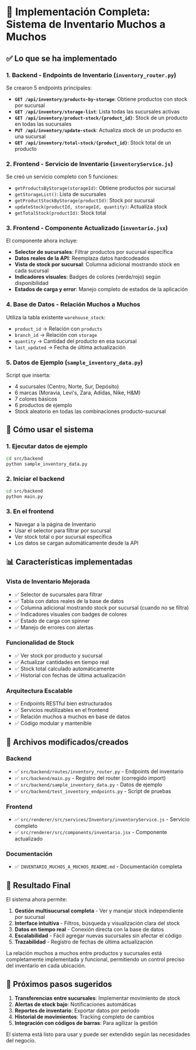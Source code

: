 # 🎯 Implementación Completa: Sistema de Inventario Muchos a Muchos

## ✅ Lo que se ha implementado

### 1. **Backend - Endpoints de Inventario (`inventory_router.py`)**

Se crearon 5 endpoints principales:

- **`GET /api/inventory/products-by-storage`**: Obtiene productos con stock por sucursal
- **`GET /api/inventory/storage-list`**: Lista todas las sucursales activas
- **`GET /api/inventory/product-stock/{product_id}`**: Stock de un producto en todas las sucursales
- **`PUT /api/inventory/update-stock`**: Actualiza stock de un producto en una sucursal
- **`GET /api/inventory/total-stock/{product_id}`**: Stock total de un producto

### 2. **Frontend - Servicio de Inventario (`inventoryService.js`)**

Se creó un servicio completo con 5 funciones:

- `getProductsByStorage(storageId)`: Obtiene productos por sucursal
- `getStorageList()`: Lista de sucursales
- `getProductStockByStorage(productId)`: Stock por sucursal
- `updateStock(productId, storageId, quantity)`: Actualiza stock
- `getTotalStock(productId)`: Stock total

### 3. **Frontend - Componente Actualizado (`inventario.jsx`)**

El componente ahora incluye:

- **Selector de sucursales**: Filtrar productos por sucursal específica
- **Datos reales de la API**: Reemplaza datos hardcodeados
- **Vista de stock por sucursal**: Columna adicional mostrando stock en cada sucursal
- **Indicadores visuales**: Badges de colores (verde/rojo) según disponibilidad
- **Estados de carga y error**: Manejo completo de estados de la aplicación

### 4. **Base de Datos - Relación Muchos a Muchos**

Utiliza la tabla existente `warehouse_stock`:

- `product_id` → Relación con `products`
- `branch_id` → Relación con `storage`
- `quantity` → Cantidad del producto en esa sucursal
- `last_updated` → Fecha de última actualización

### 5. **Datos de Ejemplo (`sample_inventory_data.py`)**

Script que inserta:

- 4 sucursales (Centro, Norte, Sur, Depósito)
- 6 marcas (Moravia, Levi's, Zara, Adidas, Nike, H&M)
- 7 colores básicos
- 6 productos de ejemplo
- Stock aleatorio en todas las combinaciones producto-sucursal

## 🚀 Cómo usar el sistema

### 1. **Ejecutar datos de ejemplo**

```bash
cd src/backend
python sample_inventory_data.py
```

### 2. **Iniciar el backend**

```bash
cd src/backend
python main.py
```

### 3. **En el frontend**

- Navegar a la página de Inventario
- Usar el selector para filtrar por sucursal
- Ver stock total o por sucursal específica
- Los datos se cargan automáticamente desde la API

## 📊 Características implementadas

### **Vista de Inventario Mejorada**

- ✅ Selector de sucursales para filtrar
- ✅ Tabla con datos reales de la base de datos
- ✅ Columna adicional mostrando stock por sucursal (cuando no se filtra)
- ✅ Indicadores visuales con badges de colores
- ✅ Estado de carga con spinner
- ✅ Manejo de errores con alertas

### **Funcionalidad de Stock**

- ✅ Ver stock por producto y sucursal
- ✅ Actualizar cantidades en tiempo real
- ✅ Stock total calculado automáticamente
- ✅ Historial con fechas de última actualización

### **Arquitectura Escalable**

- ✅ Endpoints RESTful bien estructurados
- ✅ Servicios reutilizables en el frontend
- ✅ Relación muchos a muchos en base de datos
- ✅ Código modular y mantenible

## 🔧 Archivos modificados/creados

### **Backend**

- ✅ `src/backend/routes/inventory_router.py` - Endpoints del inventario
- ✅ `src/backend/main.py` - Registro del router (corregido import)
- ✅ `src/backend/sample_inventory_data.py` - Datos de ejemplo
- ✅ `src/backend/test_inventory_endpoints.py` - Script de pruebas

### **Frontend**

- ✅ `src/renderer/src/services/Inventory/inventoryService.js` - Servicio completo
- ✅ `src/renderer/src/components/inventario.jsx` - Componente actualizado

### **Documentación**

- ✅ `INVENTARIO_MUCHOS_A_MUCHOS_README.md` - Documentación completa

## 🎉 Resultado Final

El sistema ahora permite:

1. **Gestión multisucursal completa** - Ver y manejar stock independiente por sucursal
2. **Interface intuitiva** - Filtros, búsqueda y visualización clara del stock
3. **Datos en tiempo real** - Conexión directa con la base de datos
4. **Escalabilidad** - Fácil agregar nuevas sucursales sin afectar el código
5. **Trazabilidad** - Registro de fechas de última actualización

La relación muchos a muchos entre productos y sucursales está completamente implementada y funcional, permitiendo un control preciso del inventario en cada ubicación.

## 📝 Próximos pasos sugeridos

1. **Transferencias entre sucursales**: Implementar movimiento de stock
2. **Alertas de stock bajo**: Notificaciones automáticas
3. **Reportes de inventario**: Exportar datos por período
4. **Historial de movimientos**: Tracking completo de cambios
5. **Integración con códigos de barras**: Para agilizar la gestión

El sistema está listo para usar y puede ser extendido según las necesidades del negocio.
